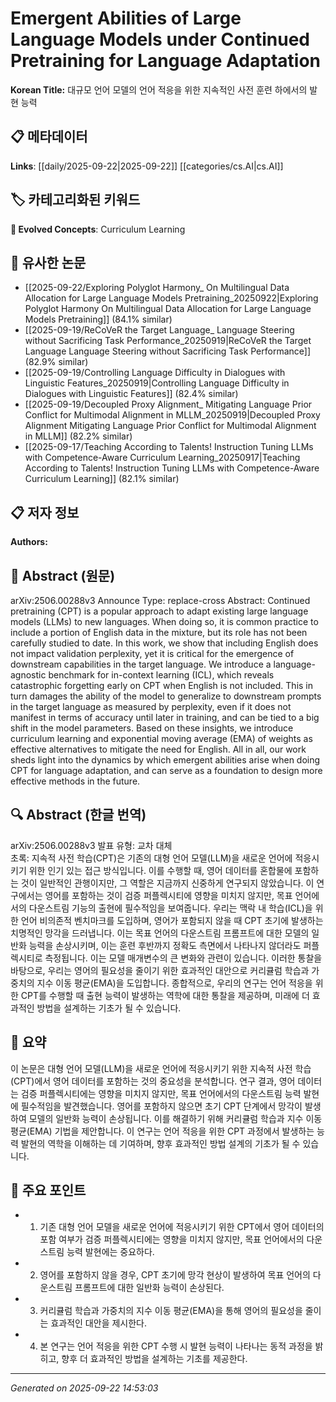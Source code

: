 # Emergent Abilities of Large Language Models under Continued Pretraining for Language Adaptation

**Korean Title:** 대규모 언어 모델의 언어 적응을 위한 지속적인 사전 훈련 하에서의 발현 능력

## 📋 메타데이터

**Links**: [[daily/2025-09-22|2025-09-22]] [[categories/cs.AI|cs.AI]]

## 🏷️ 카테고리화된 키워드
**🚀 Evolved Concepts**: Curriculum Learning

## 🔗 유사한 논문
- [[2025-09-22/Exploring Polyglot Harmony_ On Multilingual Data Allocation for Large Language Models Pretraining_20250922|Exploring Polyglot Harmony On Multilingual Data Allocation for Large Language Models Pretraining]] (84.1% similar)
- [[2025-09-19/ReCoVeR the Target Language_ Language Steering without Sacrificing Task Performance_20250919|ReCoVeR the Target Language Language Steering without Sacrificing Task Performance]] (82.9% similar)
- [[2025-09-19/Controlling Language Difficulty in Dialogues with Linguistic Features_20250919|Controlling Language Difficulty in Dialogues with Linguistic Features]] (82.4% similar)
- [[2025-09-19/Decoupled Proxy Alignment_ Mitigating Language Prior Conflict for Multimodal Alignment in MLLM_20250919|Decoupled Proxy Alignment Mitigating Language Prior Conflict for Multimodal Alignment in MLLM]] (82.2% similar)
- [[2025-09-17/Teaching According to Talents! Instruction Tuning LLMs with Competence-Aware Curriculum Learning_20250917|Teaching According to Talents! Instruction Tuning LLMs with Competence-Aware Curriculum Learning]] (82.1% similar)

## 📋 저자 정보

**Authors:** 

## 📄 Abstract (원문)

arXiv:2506.00288v3 Announce Type: replace-cross 
Abstract: Continued pretraining (CPT) is a popular approach to adapt existing large language models (LLMs) to new languages. When doing so, it is common practice to include a portion of English data in the mixture, but its role has not been carefully studied to date. In this work, we show that including English does not impact validation perplexity, yet it is critical for the emergence of downstream capabilities in the target language. We introduce a language-agnostic benchmark for in-context learning (ICL), which reveals catastrophic forgetting early on CPT when English is not included. This in turn damages the ability of the model to generalize to downstream prompts in the target language as measured by perplexity, even if it does not manifest in terms of accuracy until later in training, and can be tied to a big shift in the model parameters. Based on these insights, we introduce curriculum learning and exponential moving average (EMA) of weights as effective alternatives to mitigate the need for English. All in all, our work sheds light into the dynamics by which emergent abilities arise when doing CPT for language adaptation, and can serve as a foundation to design more effective methods in the future.

## 🔍 Abstract (한글 번역)

arXiv:2506.00288v3 발표 유형: 교차 대체  
초록: 지속적 사전 학습(CPT)은 기존의 대형 언어 모델(LLM)을 새로운 언어에 적응시키기 위한 인기 있는 접근 방식입니다. 이를 수행할 때, 영어 데이터를 혼합물에 포함하는 것이 일반적인 관행이지만, 그 역할은 지금까지 신중하게 연구되지 않았습니다. 이 연구에서는 영어를 포함하는 것이 검증 퍼플렉시티에 영향을 미치지 않지만, 목표 언어에서의 다운스트림 기능의 출현에 필수적임을 보여줍니다. 우리는 맥락 내 학습(ICL)을 위한 언어 비의존적 벤치마크를 도입하며, 영어가 포함되지 않을 때 CPT 초기에 발생하는 치명적인 망각을 드러냅니다. 이는 목표 언어의 다운스트림 프롬프트에 대한 모델의 일반화 능력을 손상시키며, 이는 훈련 후반까지 정확도 측면에서 나타나지 않더라도 퍼플렉시티로 측정됩니다. 이는 모델 매개변수의 큰 변화와 관련이 있습니다. 이러한 통찰을 바탕으로, 우리는 영어의 필요성을 줄이기 위한 효과적인 대안으로 커리큘럼 학습과 가중치의 지수 이동 평균(EMA)을 도입합니다. 종합적으로, 우리의 연구는 언어 적응을 위한 CPT를 수행할 때 출현 능력이 발생하는 역학에 대한 통찰을 제공하며, 미래에 더 효과적인 방법을 설계하는 기초가 될 수 있습니다.

## 📝 요약

이 논문은 대형 언어 모델(LLM)을 새로운 언어에 적응시키기 위한 지속적 사전 학습(CPT)에서 영어 데이터를 포함하는 것의 중요성을 분석합니다. 연구 결과, 영어 데이터는 검증 퍼플렉시티에는 영향을 미치지 않지만, 목표 언어에서의 다운스트림 능력 발현에 필수적임을 발견했습니다. 영어를 포함하지 않으면 초기 CPT 단계에서 망각이 발생하여 모델의 일반화 능력이 손상됩니다. 이를 해결하기 위해 커리큘럼 학습과 지수 이동 평균(EMA) 기법을 제안합니다. 이 연구는 언어 적응을 위한 CPT 과정에서 발생하는 능력 발현의 역학을 이해하는 데 기여하며, 향후 효과적인 방법 설계의 기초가 될 수 있습니다.

## 🎯 주요 포인트

- 1. 기존 대형 언어 모델을 새로운 언어에 적응시키기 위한 CPT에서 영어 데이터의 포함 여부가 검증 퍼플렉시티에는 영향을 미치지 않지만, 목표 언어에서의 다운스트림 능력 발현에는 중요하다.

- 2. 영어를 포함하지 않을 경우, CPT 초기에 망각 현상이 발생하여 목표 언어의 다운스트림 프롬프트에 대한 일반화 능력이 손상된다.

- 3. 커리큘럼 학습과 가중치의 지수 이동 평균(EMA)을 통해 영어의 필요성을 줄이는 효과적인 대안을 제시한다.

- 4. 본 연구는 언어 적응을 위한 CPT 수행 시 발현 능력이 나타나는 동적 과정을 밝히고, 향후 더 효과적인 방법을 설계하는 기초를 제공한다.

---

*Generated on 2025-09-22 14:53:03*